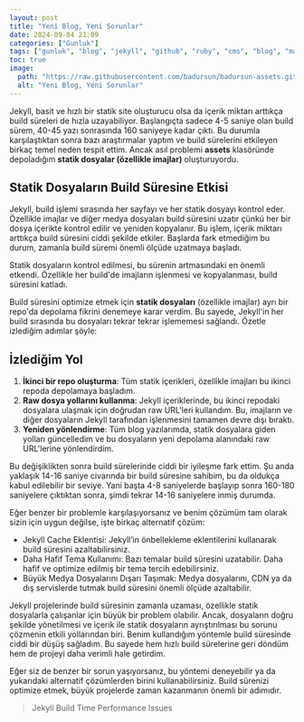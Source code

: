 ```yaml
---
layout: post
title: "Yeni Blog, Yeni Sorunlar"
date: 2024-09-04 21:09
categories: ["Gunluk"]
tags: ["gunluk", "blog", "jekyll", "github", "ruby", "cms", "blog", "markdown", "liquid", "jekyll-build-issues"]
toc: true
image:
  path: "https://raw.githubusercontent.com/badursun/badursun-assets.github.io/refs/heads/main/img/badursun-jekyll-blog-deploy-problem.jpg"
  alt: "Yeni Blog, Yeni Sorunlar"
---
```


Jekyll, basit ve hızlı bir statik site oluşturucu olsa da içerik miktarı arttıkça build süreleri de hızla uzayabiliyor. Başlangıçta sadece 4-5 saniye olan build sürem, 40-45 yazı sonrasında 160 saniyeye kadar çıktı. Bu durumla karşılaştıktan sonra bazı araştırmalar yaptım ve build sürelerini etkileyen birkaç temel neden tespit ettim. Ancak asıl problemi **assets** klasöründe depoladığım **statik dosyalar (özellikle imajlar)** oluşturuyordu.

## Statik Dosyaların Build Süresine Etkisi
Jekyll, build işlemi sırasında her sayfayı ve her statik dosyayı kontrol eder. Özellikle imajlar ve diğer medya dosyaları build süresini uzatır çünkü her bir dosya içerikte kontrol edilir ve yeniden kopyalanır. Bu işlem, içerik miktarı arttıkça build süresini ciddi şekilde etkiler. Başlarda fark etmediğim bu durum, zamanla build süremi önemli ölçüde uzatmaya başladı.

Statik dosyaların kontrol edilmesi, bu sürenin artmasındaki en önemli etkendi. Özellikle her build'de imajların işlenmesi ve kopyalanması, build süresini katladı.

Build süresini optimize etmek için **statik dosyaları** (özellikle imajlar) ayrı bir repo'da depolama fikrini denemeye karar verdim. Bu sayede, Jekyll'in her build sırasında bu dosyaları tekrar tekrar işlememesi sağlandı. Özetle izlediğim adımlar şöyle:

## İzlediğim Yol
1. **İkinci bir repo oluşturma**: Tüm statik içerikleri, özellikle imajları bu ikinci repoda depolamaya başladım.
2. **Raw dosya yollarını kullanma**: Jekyll içeriklerinde, bu ikinci repodaki dosyalara ulaşmak için doğrudan raw URL'leri kullandım. Bu, imajların ve diğer dosyaların Jekyll tarafından işlenmesini tamamen devre dışı bıraktı.
3. **Yeniden yönlendirme**: Tüm blog yazılarımda, statik dosyalara giden yolları güncelledim ve bu dosyaların yeni depolama alanındaki raw URL'lerine yönlendirdim.

Bu değişiklikten sonra build sürelerinde ciddi bir iyileşme fark ettim. Şu anda yaklaşık 14-16 saniye civarında bir build süresine sahibim, bu da oldukça kabul edilebilir bir seviye. Yani başta 4-8 saniyelerde başlayıp sonra 160-180 saniyelere çıktıktan sonra, şimdi tekrar 14-16 saniyelere inmiş durumda.

Eğer benzer bir problemle karşılaşıyorsanız ve benim çözümüm tam olarak sizin için uygun değilse, işte birkaç alternatif çözüm:

- Jekyll Cache Eklentisi: Jekyll’in önbellekleme eklentilerini kullanarak build süresini azaltabilirsiniz.
- Daha Hafif Tema Kullanımı: Bazı temalar build süresini uzatabilir. Daha hafif ve optimize edilmiş bir tema tercih edebilirsiniz.
- Büyük Medya Dosyalarını Dışarı Taşımak: Medya dosyalarını, CDN ya da dış servislerde tutmak build süresini önemli ölçüde azaltabilir. 

Jekyll projelerinde build süresinin zamanla uzaması, özellikle statik dosyalarla çalışanlar için büyük bir problem olabilir. Ancak, dosyaların doğru şekilde yönetilmesi ve içerik ile statik dosyaların ayrıştırılması bu sorunu çözmenin etkili yollarından biri. Benim kullandığım yöntemle build süresinde ciddi bir düşüş sağladım. Bu sayede hem hızlı build sürelerine geri döndüm hem de projeyi daha verimli hale getirdim.

Eğer siz de benzer bir sorun yaşıyorsanız, bu yöntemi deneyebilir ya da yukarıdaki alternatif çözümlerden birini kullanabilirsiniz. Build sürenizi optimize etmek, büyük projelerde zaman kazanmanın önemli bir adımıdır.

> Jekyll Build Time Performance Issues